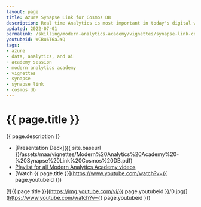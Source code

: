 ```yaml
---
layout: page
title: Azure Synapse Link for Cosmos DB
description: Real time Analytics is most important in today's digital world and thats where synapse link for CosmosDB come into picture. In this session , we will learn how Synapse link for Cosmos DB helps to run near real time analytics on your transcational data.
updated: 2022-07-01
permalink: /skilling/modern-analytics-academy/vignettes/synapse-link-cosmos-db
youtubeid: WCBu6T6aJYQ
tags: 
- azure
- data, analytics, and ai
- academy session
- modern analytics academy
- vignettes
- synapse
- synapse link
- cosmos db
---
```


# {{ page.title }}

{{ page.description }}

* [Presentation Deck]({{ site.baseurl }}/assets/maa/vignettes/Modern%20Analytics%20Academy%20-%20Synapse%20Link%20Cosmos%20DB.pdf)
* [Playlist for all Modern Analytics Academy videos](https://www.youtube.com/playlist?list=PLz7jPMmpNrjm35mPO6KcOeNdMEMSYKXfj)
* [Watch {{ page.title }}](https://www.youtube.com/watch?v={{ page.youtubeid }})

[![{{ page.title }}](https://img.youtube.com/vi/{{ page.youtubeid }}/0.jpg)](https://www.youtube.com/watch?v={{ page.youtubeid }})